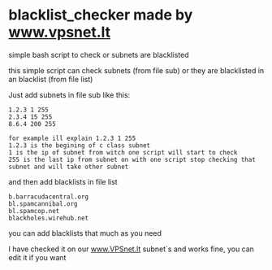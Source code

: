 blacklist_checker made by www.vpsnet.lt
=================

simple bash script to check or subnets are blacklisted

this simple script can check subnets (from file sub) or they are blacklisted in an blacklist (from file list)

Just add subnets in file sub like this:

	1.2.3 1 255
	2.3.4 15 255
	8.6.4 200 255

	for example ill explain 1.2.3 1 255
	1.2.3 is the begining of c class subnet
	1 is the ip of subnet from witch one script will start to check
	255 is the last ip from subnet on with one script stop checking that subnet and will take other subnet
  
and then add blacklists in file list

	b.barracudacentral.org
	bl.spamcannibal.org
	bl.spamcop.net
	blackholes.wirehub.net
	
you can add blacklists that much as you need

I have checked it on our www.VPSnet.lt subnet`s and works fine, you can edit it if you want
